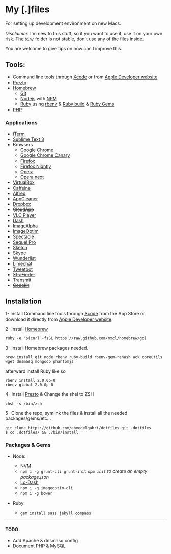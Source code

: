 # My [.]files

For setting up development environment on new Macs.

*Disclaimer:* I'm new to this stuff, so if you want to use it, use it on your own risk. The `bin/` folder is not stable, don't use any of the files inside.

You are welcome to give tips on how can I improve this.

## Tools:

* Command line tools through [Xcode](https://itunes.apple.com/en/app/xcode/id497799835?mt=12) or from [Apple Developer website](https://developer.apple.com/downloads)
* [Prezto](https://github.com/sorin-ionescu/prezto)
* [Homebrew](http://mxcl.github.io/homebrew/)
    * [Git](http://git-scm.com/)
    * [Nodejs](http://nodejs.org/) with [NPM](https://npmjs.org/)
    * [Ruby](http://www.ruby-lang.org/en/) using [rbenv](https://github.com/sstephenson/rbenv/) & [Ruby build](https://github.com/sstephenson/ruby-build)  & [Ruby Gems](http://rubygems.org)
* [PHP](http://php-osx.liip.ch/)

### Applications
* [iTerm](http://www.iterm2.com/)
* [Sublime Text 3](http://www.sublimetext.com/3)
* Browsers
    * [Google Chrome](https://www.google.com/intl/en/chrome/browser/)
    * [Google Chrome Canary](https://www.google.com/intl/en/chrome/browser/canary.html)
    * [Firefox](http://www.mozilla.org/en-US/firefox/new/)
    * [Firefox Nightly](http://nightly.mozilla.org/)
    * [Opera](http://www.opera.com/)
    * [Opera next](http://www.opera.com/computer/next)
* [VirtualBox](https://www.virtualbox.org/)
* [Caffeine](http://itunes.apple.com/us/app/caffeine/id411246225)
* [Alfred](http://www.alfredapp.com/)
* [AppCleaner](http://www.freemacsoft.net/appcleaner/)
* [Dropbox](http://dropbox.com)
* ~~[CloudApp](https://itunes.apple.com/us/app/cloud/id417602904?mt=12)~~
* [VLC Player](http://www.videolan.org/vlc/index.html)
* [Dash](https://itunes.apple.com/us/app/dash-docs-snippets/id458034879?mt=12)
* [ImageAlpha](http://pngmini.com/)
* [ImageOptim](http://imageoptim.com/)
* [Spectacle](http://spectacleapp.com/)
* [Sequel Pro](http://www.sequelpro.com/)
* [Sketch](http://www.bohemiancoding.com/sketch/)
* [Skype](http://www.skype.com/en/)
* [Wunderlist](https://itunes.apple.com/us/app/wunderlist-to-do-task-list/id410628904?mt=12)
* [Limechat](http://limechat.net/mac/)
* [Tweetbot](https://itunes.apple.com/us/app/tweetbot-for-twitter/id557168941?mt=12)
* ~~[XtraFinder](http://www.trankynam.com/xtrafinder/)~~
* [Transmit](http://panic.com/transmit/)
* ~~[Codekit](http://incident57.com/codekit/)~~

## Installation
1- Install Command line tools through [Xcode](https://itunes.apple.com/en/app/xcode/id497799835?mt=12) from the App Store or download it directly from [Apple Developer website](https://developer.apple.com/downloads).

2- Install [Homebrew](http://mxcl.github.io/homebrew/)

    ruby -e "$(curl -fsSL https://raw.github.com/mxcl/homebrew/go)

3- Install Homebrew packages needed.

    brew install git node rbenv ruby-build rbenv-gem-rehash ack coreutils wget dnsmasq mongodb phantomjs

afterward install Ruby like so

    rbenv install 2.0.0p-0
    rbenv global 2.0.0p-0

4- Install [Prezto](https://github.com/sorin-ionescu/prezto) & Change the shel to ZSH

    chsh -s /bin/zsh

5- Clone the repo, symlink the files & install all the needed packages/gems/etc...

    git clone https://github.com/ahmedelgabri/dotfiles.git .dotfiles
    $ cd .dotfiles/ && ./bin/install

### Packages & Gems

* Node:
    * [NVM](https://github.com/creationix/nvm)
    * `npm i -g grunt-cli grunt-init` _`npm init` to create an empty package.json_
    * [Lo-Dash](http://lodash.com/)
    * `npm i -g imageoptim-cli`
    * `npm i -g bower`

* Ruby:
    * `gem install sass jekyll compass`

---

#### TODO

* Add Apache & dnsmasq config
* Document PHP & MySQL





